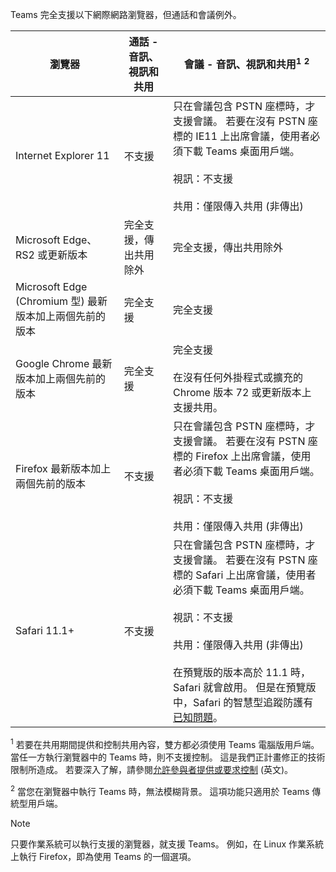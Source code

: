 Teams 完全支援以下網際網路瀏覽器，但通話和會議例外。


|瀏覽器  |通話 - 音訊、視訊和共用  |會議 - 音訊、視訊和共用<sup>1</sup> <sup>2</sup>  |
|---------|---------|---------|
|Internet Explorer 11     |不支援         |只在會議包含 PSTN 座標時，才支援會議。 若要在沒有 PSTN 座標的 IE11 上出席會議，使用者必須下載 Teams 桌面用戶端。<br><br>視訊：不支援<br><br>共用：僅限傳入共用 (非傳出)     |
|Microsoft Edge、RS2 或更新版本     |完全支援，傳出共用除外         |完全支援，傳出共用除外         |
|Microsoft Edge (Chromium 型) 最新版本加上兩個先前的版本     | 完全支援    |完全支援         |
|Google Chrome 最新版本加上兩個先前的版本       |完全支援 |完全支援 <br> <br>在沒有任何外掛程式或擴充的 Chrome 版本 72 或更新版本上支援共用。       |
|Firefox 最新版本加上兩個先前的版本     |不支援         |只在會議包含 PSTN 座標時，才支援會議。 若要在沒有 PSTN 座標的 Firefox 上出席會議，使用者必須下載 Teams 桌面用戶端。<br><br>視訊：不支援<br><br>共用：僅限傳入共用 (非傳出)     |
|Safari 11.1+     | 不支援        |只在會議包含 PSTN 座標時，才支援會議。 若要在沒有 PSTN 座標的 Safari 上出席會議，使用者必須下載 Teams 桌面用戶端。<br><br>視訊：不支援<br><br>共用：僅限傳入共用 (非傳出)<br><br>在預覽版的版本高於 11.1 時，Safari 就會啟用。 但是在預覽版中，Safari 的智慧型追蹤防護有[已知問題](https://support.office.com/article/safari-browser-support-1aac0a7c-35a8-42c1-a7df-f674afe234df)。      |

<sup>1</sup> 若要在共用期間提供和控制共用內容，雙方都必須使用 Teams 電腦版用戶端。 當任一方執行瀏覽器中的 Teams 時，則不支援控制。 這是我們正計畫修正的技術限制所造成。 若要深入了解，請參閱[允許參與者提供或要求控制](../meeting-policies-in-teams.md#allow-a-participant-to-give-or-request-control) (英文)。

<sup>2</sup> 當您在瀏覽器中執行 Teams 時，無法模糊背景。 這項功能只適用於 Teams 傳統型用戶端。

> [!NOTE]
> 只要作業系統可以執行支援的瀏覽器，就支援 Teams。 例如，在 Linux 作業系統上執行 Firefox，即為使用 Teams 的一個選項。
